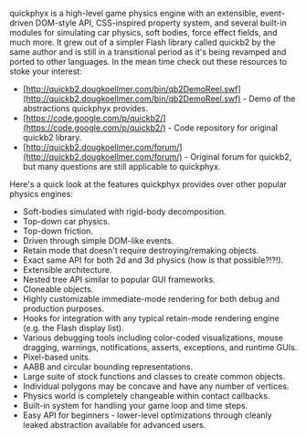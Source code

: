 quickphyx is a high-level game physics engine with an extensible, event-driven DOM-style API, CSS-inspired property system, and several built-in modules for simulating car physics, soft bodies, force effect fields, and much more. It grew out of a simpler Flash library called quickb2 by the same author and is still in a transitional period as it's being revamped and ported to other languages. In the mean time check out these resources to stoke your interest:

* [http://quickb2.dougkoellmer.com/bin/qb2DemoReel.swf](http://quickb2.dougkoellmer.com/bin/qb2DemoReel.swf) - Demo of the abstractions quickphyx provides.
* [https://code.google.com/p/quickb2/](https://code.google.com/p/quickb2/) - Code repository for original quickb2 library.
* [http://quickb2.dougkoellmer.com/forum/](http://quickb2.dougkoellmer.com/forum/) - Original forum for quickb2, but many questions are still applicable to quickphyx.
  
  
  
Here's a quick look at the features quickphyx provides over other popular physics engines:

* Soft-bodies simulated with rigid-body decomposition.
* Top-down car physics.
* Top-down friction.
* Driven through simple DOM-like events.
* Retain mode that doesn't require destroying/remaking objects.
* Exact same API for both 2d and 3d physics (how is that possible?!?!).
* Extensible architecture.
* Nested tree API similar to popular GUI frameworks.
* Cloneable objects.
* Highly customizable immediate-mode rendering for both debug and production purposes.
* Hooks for integration with any typical retain-mode rendering engine (e.g. the Flash display list).
* Various debugging tools including color-coded visualizations, mouse dragging, warnings, notifications, asserts, exceptions, and runtime GUIs.
* Pixel-based units.
* AABB and circular bounding representations.
* Large suite of stock functions and classes to create common objects.
* Individual polygons may be concave and have any number of vertices.
* Physics world is completely changeable within contact callbacks.
* Built-in system for handling your game loop and time steps.
* Easy API for beginners - lower-level optimizations through cleanly leaked abstraction available for advanced users.
